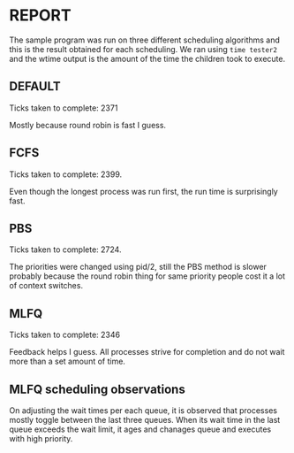 # REPORT

The sample program was run on three different scheduling algorithms and this is the result obtained for each scheduling. We ran using `time tester2` and the wtime output is the amount of the time the children took to execute.

## DEFAULT

Ticks taken to complete: 2371

Mostly because round robin is fast I guess.

## FCFS

Ticks taken to complete: 2399.

Even though the longest process was run first, the run time is surprisingly fast.

## PBS

Ticks taken to complete: 2724.

The priorities were changed using pid/2, still the PBS method is slower probably because the round robin thing for same priority people cost it a lot of context switches.

## MLFQ

Ticks taken to complete: 2346

Feedback helps I guess. All processes strive for completion and do not wait more than a set amount of time.

## MLFQ scheduling observations

On adjusting the wait times per each queue, it is observed that processes mostly toggle between the last three queues. When its wait time in the last queue exceeds the wait limit, it ages and chanages queue and executes with high priority.
